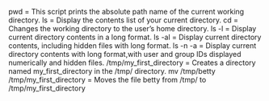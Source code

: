 pwd = This script prints the absolute path name of the current working directory.
ls = Display the contents list of your current directory.
cd = Changes the working directory to the user’s home directory.
ls -l = Display current directory contents in a long format.
ls -al = Display current directory contents, including hidden files with long format.
ls -n -a = Display current directory contents with long format,with user and group IDs displayed numerically and hidden files.
/tmp/my_first_directory = Creates a directory named my_first_directory in the /tmp/ directory.
mv /tmp/betty /tmp/my_first_directory = Moves the file betty from /tmp/ to /tmp/my_first_directory